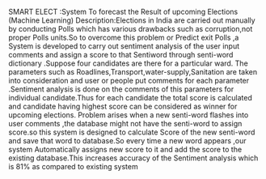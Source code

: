 SMART ELECT :System To forecast the Result of upcoming Elections (Machine Learning)
Description:Elections in India are carried out manually by conducting Polls which has various drawbacks such as corruption,not proper Polls units.So to overcome this problem or Predict exit Polls ,a System is developed to carry out sentiment analysis of the user input comments and assign a score to that  Sentiword through senti-word dictionary .Suppose four candidates are there for a particular ward. The parameters such as Roadlines,Transport,water-supply,Sanitation are taken into consideration and user or people put comments for each parameter .Sentiment analysis is done on the comments of this parameters for individual candidate.Thus for each candidate the total score is calculated and candidate having highest score can be considered as winner for upcoming elections.
	Problem arises when a new senti-word flashes into user comments ,the database might not have the senti-word to assign score.so this system is designed to calculate Score of the new senti-word and save that word to database.So every time a new word appears ,our system Automatically assigns new score to it and add the score to the existing database.This increases accuracy of the Sentiment analysis which is 81% as compared to existing system 
